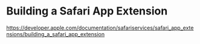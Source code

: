 # Building a Safari App Extension #

https://developer.apple.com/documentation/safariservices/safari_app_extensions/building_a_safari_app_extension
